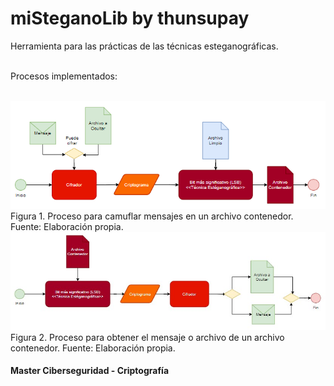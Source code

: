 # miSteganoLib by thunsupay

Herramienta para las prácticas de las técnicas esteganográficas.<br><br>

Procesos implementados:<br><br>

<img src="https://github.com/thunsupay/miSteganoLib/blob/master/.img/1_ocultar_mensaje.jpg">
Figura 1. Proceso para camuflar mensajes en un archivo contenedor. Fuente: Elaboración propia.

<img src="https://github.com/thunsupay/miSteganoLib/blob/master/.img/2_obtener_mensaje.jpg">
Figura 2. Proceso para obtener el mensaje o archivo de un archivo contenedor.  Fuente: Elaboración propia.

<h4>Master Ciberseguridad - Criptografía</4>
